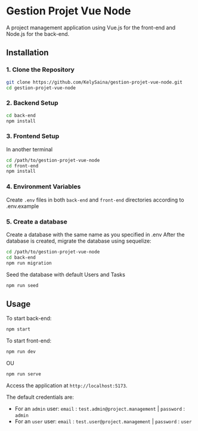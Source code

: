# Gestion Projet Vue Node

A project management application using Vue.js for the front-end and Node.js for the back-end.

## Installation

### 1. Clone the Repository
```bash
git clone https://github.com/KelySaina/gestion-projet-vue-node.git
cd gestion-projet-vue-node
```

### 2. Backend Setup
```bash
cd back-end
npm install
```

### 3. Frontend Setup
In another terminal
```bash
cd /path/to/gestion-projet-vue-node
cd front-end
npm install
```

### 4. Environment Variables
Create `.env` files in both `back-end` and `front-end` directories according to .env.example

### 5. Create a database
Create a database with the same name as you specified in .env
After the database is created, migrate the database using sequelize:
```bash
cd /path/to/gestion-projet-vue-node
cd back-end
npm run migration
```

Seed the database with default Users and Tasks
```bash
npm run seed
```
## Usage

To start back-end:
```bash
npm start
```

To start front-end:
```bash
npm run dev
```
OU
```bash
npm run serve
```

Access the application at `http://localhost:5173`.

The default credentials are:
- For an `admin` user: `email` : `test.admin@project.management` | `password` : `admin`
- For an `user` user: `email` : `test.user@project.management` | `password` : `user`
